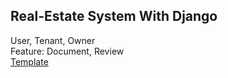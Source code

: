 ## Real-Estate System With Django
User, Tenant, Owner  
Feature: Document, Review  
[Template](https://themewagon.com/themes/free-bootstrap-5-real-estate-website-template-property/)  

